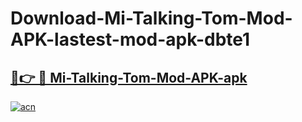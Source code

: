 # Download-Mi-Talking-Tom-Mod-APK-lastest-mod-apk-dbte1

<h2><a href="https://apkcomod.com?title=Mi-Talking-Tom-Mod-APK">🔗👉 🔴 Mi-Talking-Tom-Mod-APK-apk </a></h2>

[![acn](https://github.com/user-attachments/assets/0f9c940e-d8b0-45ae-aac7-cd30a18b3e1c)](https://apkcomod.com?title=Mi-Talking-Tom-Mod-APK)
